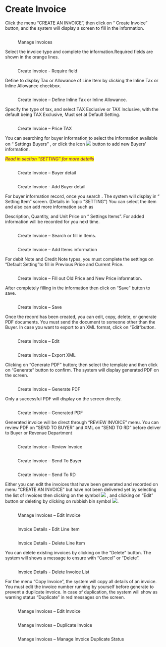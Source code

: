 # Create Invoice

Click the menu “CREATE AN INVOICE”, then click on “ Create Invoice” button, and the system will display a screen to fill in the information.

<figure><img src="../../.gitbook/assets/image (99) (1).png" alt=""><figcaption><p>Manage Invoices</p></figcaption></figure>

Select the invoice type and complete the information.Required fields are shown in the orange lines.

<figure><img src="../../.gitbook/assets/image (91) (2).png" alt=""><figcaption><p>Create Invoice - Require field</p></figcaption></figure>

Define to display Tax or Allowance of Line Item by clicking the Inline Tax or Inline Allowance checkbox.

<figure><img src="../../.gitbook/assets/image (97) (2).png" alt=""><figcaption><p>Create Invoice – Define Inline Tax or Inline Allowance.</p></figcaption></figure>

Specify the type of tax, and select TAX Exclusive or TAX Inclusive, with the default being TAX Exclusive, Must set at Default Setting.

<figure><img src="../../.gitbook/assets/image (65) (2).png" alt=""><figcaption><p>Create Invoice – Price TAX</p></figcaption></figure>

You can searching for buyer information to select the information available on “ Settings Buyers” , or click the icon ![](<../../.gitbook/assets/image (66) (2).png>) button to add new Buyers' information.

_<mark style="color:purple;">Read in section "SETTING" for more details</mark>_

<figure><img src="../../.gitbook/assets/image (61) (2).png" alt=""><figcaption><p>Create Invoice – Buyer detail</p></figcaption></figure>

<figure><img src="../../.gitbook/assets/image (32) (2).png" alt=""><figcaption><p>Create Invoice - Add Buyer detail</p></figcaption></figure>

For buyer information record, once you search . The system will display in “ Setting Item” screen. (Details in Topic "SETTING") You can select the item and also can add more information such as

Description, Quantity, and Unit Price on “ Settings Items”. For added information will be recorded for you next time.

<figure><img src="../../.gitbook/assets/image (77) (2).png" alt=""><figcaption><p>Create Invoice – Search or fill in Items.</p></figcaption></figure>

<figure><img src="../../.gitbook/assets/image (40) (2).png" alt=""><figcaption><p>Create Invoice – Add Items information</p></figcaption></figure>

For debit Note and Credit Note types, you must complete the settings on “Default Setting”to fill in Previous Price and Current Price.

<figure><img src="../../.gitbook/assets/image (21) (2).png" alt=""><figcaption><p>Create Invoice – Fill out Old Price and New Price information.</p></figcaption></figure>

After completely filling in the information then click on “Save” button to save.

<figure><img src="../../.gitbook/assets/image (76) (2).png" alt=""><figcaption><p>Create Invoice – Save</p></figcaption></figure>

Once the record has been created, you can edit, copy, delete, or generate PDF documents. You must send the document to someone other than the Buyer. In case you want to export to an XML format, click on “Edit”button.

<figure><img src="../../.gitbook/assets/image (64) (2).png" alt=""><figcaption><p>Create Invoice – Edit</p></figcaption></figure>

<figure><img src="../../.gitbook/assets/image (42) (2).png" alt=""><figcaption><p>Create Invoice – Export XML</p></figcaption></figure>

Clicking on “Generate PDF” button; then select the template and then click on “Generate” button to confirm. The system will display generated PDF on the screen.

<figure><img src="../../.gitbook/assets/image (45) (2).png" alt=""><figcaption><p>Create Invoice – Generate PDF</p></figcaption></figure>

Only a successful PDF will display on the screen directly.

<figure><img src="../../.gitbook/assets/image (19) (2).png" alt=""><figcaption><p>Create Invoice – Generated PDF</p></figcaption></figure>

Generated invoice will be direct through “REVIEW INVOICE” menu. You can review PDF on “SEND TO BUYER” and XML on “SEND TO RD” before deliver to Buyer or Revenue Department

<figure><img src="../../.gitbook/assets/image (54) (2).png" alt=""><figcaption><p>Create Invoice – Review Invoice</p></figcaption></figure>

<figure><img src="../../.gitbook/assets/image (67) (2).png" alt=""><figcaption><p>Create Invoice – Send To Buyer</p></figcaption></figure>

<figure><img src="../../.gitbook/assets/image (24) (2).png" alt=""><figcaption><p>Create Invoice – Send To RD</p></figcaption></figure>

Either you can edit the invoices that have been generated and recorded on menu “CREATE AN INVOICE” but have not been delivered yet by selecting the list of invoices then clicking on the symbol ![](<../../.gitbook/assets/image (22) (2).png>) , and clicking on “Edit” button or deleting by clicking on rubbish bin symbol ![](<../../.gitbook/assets/image (51) (2).png>).

<figure><img src="../../.gitbook/assets/image (13) (2).png" alt=""><figcaption><p>Manage Invoices – Edit Invoice</p></figcaption></figure>

<figure><img src="../../.gitbook/assets/image (79) (2).png" alt=""><figcaption><p>Invoice Details - Edit Line Item</p></figcaption></figure>

<figure><img src="../../.gitbook/assets/image (74) (2).png" alt=""><figcaption><p>Invoice Details - Delete Line Item</p></figcaption></figure>

You can delete existing invoices by clicking on the "Delete" button. The system will shows a message to ensure with “Cancel” or “Delete”.

<figure><img src="../../.gitbook/assets/image (2) (2).png" alt=""><figcaption><p>Invoice Details - Delete Invoice List</p></figcaption></figure>

For the menu “Copy Invoice”, the system will copy all details of an invoice. You must edit the invoice number running by yourself before generate to prevent a duplicate invoice. In case of duplication, the system will show as warning status “Duplicate” in red messages on the screen.

<figure><img src="../../.gitbook/assets/image (105) (1).png" alt=""><figcaption><p>Manage Invoices – Edit Invoice</p></figcaption></figure>

<figure><img src="../../.gitbook/assets/image (126) (1).png" alt=""><figcaption><p>Manage Invoices – Duplicate Invoice</p></figcaption></figure>

<figure><img src="../../.gitbook/assets/image (116) (1).png" alt=""><figcaption><p>Manage Invoices – Manage Invoice Duplicate Status</p></figcaption></figure>
